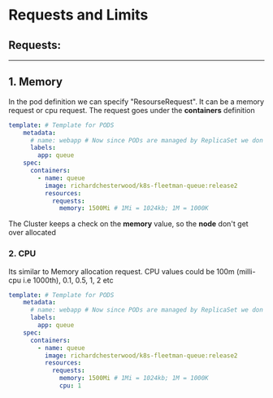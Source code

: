 # Requests and Limits
## Requests:
-----------

## 1. Memory
In the pod definition we can specify "ResourseRequest".
It can be a memory request or cpu request.
The request goes under the **containers** definition

```yaml
template: # Template for PODS
    metadata:
      # name: webapp # Now since PODs are managed by ReplicaSet we don't need to mention a name
      labels:
        app: queue
    spec:
      containers:
        - name: queue
          image: richardchesterwood/k8s-fleetman-queue:release2
          resources:
            requests:
              memory: 1500Mi # 1Mi = 1024kb; 1M = 1000K
```

The Cluster keeps a check on the **memory** value, so the **node** don't get over allocated

### 2. CPU

Its similar to Memory allocation request.
CPU values could be 100m (milli-cpu i.e 1000th), 0.1, 0.5, 1, 2 etc

```yaml
template: # Template for PODS
    metadata:
      # name: webapp # Now since PODs are managed by ReplicaSet we don't need to mention a name
      labels:
        app: queue
    spec:
      containers:
        - name: queue
          image: richardchesterwood/k8s-fleetman-queue:release2
          resources:
            requests:
              memory: 1500Mi # 1Mi = 1024kb; 1M = 1000K
              cpu: 1
```